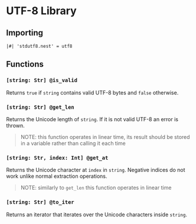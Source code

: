 # UTF-8 Library

## Importing

```text
|#| 'stdutf8.nest' = utf8
```

## Functions

### `[string: Str] @is_valid`

Returns `true` if `string` contains valid UTF-8 bytes and `false` otherwise.

### `[string: Str] @get_len`

Returns the Unicode length of `string`. If it is not valid UTF-8 an error is
thrown.

> NOTE: this function operates in linear time, its result should be stored in
> a variable rather than calling it each time

### `[string: Str, index: Int] @get_at`

Returns the Unicode character at `index` in `string`. Negative indices do not
work unlike normal extraction operations.

> NOTE: similarly to `get_len` this function operates in linear time

### `[string: Str] @to_iter`

Returns an iterator that iterates over the Unicode characters inside `string`.
